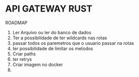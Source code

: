 <h1> API GATEWAY RUST </h1>

ROADMAP

1. Ler Arquivo ou ler do banco de dados
2. Ter a possibilidade de ter wildcards nas rotas
3. passar todos os paremetros que o usuario passar na rotas 
4. ter possibilidade de limitar os metodos
5. Criar paths 
6. ter retrys
7. Criar imagem no docker
8. 